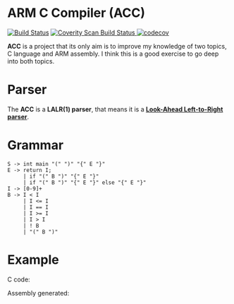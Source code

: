 # ARM C Compiler (ACC)
[![Build Status](https://travis-ci.org/maitesin/acc.svg?branch=master)](https://travis-ci.org/maitesin/acc)
<a href="https://scan.coverity.com/projects/arm-c-compiler">
  <img alt="Coverity Scan Build Status" src="https://scan.coverity.com/projects/7891/badge.svg"/>
</a>
[![codecov](https://codecov.io/gh/maitesin/acc/branch/master/graph/badge.svg)](https://codecov.io/gh/maitesin/acc)


**ACC** is a project that its only aim is to improve my knowledge of two topics, C language and ARM assembly. I think this is a good exercise to go deep into both topics.

# Parser
The **ACC** is a **LALR(1) parser**, that means it is a [**Look-Ahead Left-to-Right parser**](https://en.wikipedia.org/wiki/LALR_parser).

# Grammar
```
S -> int main "(" ")" "{" E "}"
E -> return I;
     | if "(" B ")" "{" E "}"
     | if "(" B ")" "{" E "}" else "{" E "}"
I -> [0-9]+
B -> I < I
     | I <= I
     | I == I
     | I >= I
     | I > I
     | ! B
     | "(" B ")"
```

# Example
C code:
<script src="https://gist.github.com/maitesin/05afafa443c41042078448efe9c42367.js"></script>
Assembly generated:
<script src="https://gist.github.com/maitesin/e2a261eefda5862da26f8e7402a3109d.js"></script>
